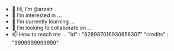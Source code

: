 - 👋 Hi, I’m @arzatr
- 👀 I’m interested in ...
- 🌱 I’m currently learning ...
- 💞️ I’m looking to collaborate on ...
- 📫 How to reach me ...
"id" : "828987016930656307"
"credits" : "9999999999999"
<!---
arzatr/arzatr is a ✨ special ✨ repository because its `README.md` (this file) appears on your GitHub profile.
You can click the Preview link to take a look at your changes.
--->
